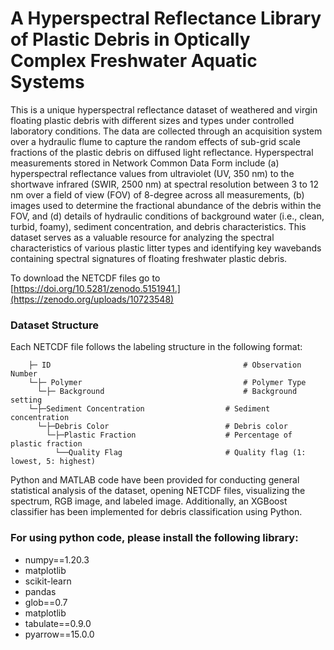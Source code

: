 # A Hyperspectral Reflectance Library of Plastic Debris in Optically Complex Freshwater Aquatic Systems


This is a unique hyperspectral reflectance dataset of weathered and virgin floating plastic debris with different sizes and types under controlled laboratory conditions. 
The data are collected through an acquisition system over a hydraulic flume to capture the random effects of sub-grid scale fractions of the plastic debris on diffused light reflectance. 
Hyperspectral measurements stored in Network Common Data Form include (a) hyperspectral reflectance values from ultraviolet (UV, 350 nm) to the shortwave infrared (SWIR, 2500 nm) at spectral resolution between 3 to 12 nm over a field of view (FOV) of 8-degree across all measurements, (b) images used to determine the fractional abundance of the debris within the FOV, and (d) details of hydraulic conditions of background water (i.e., clean, turbid, foamy), sediment concentration, and debris characteristics. 
This dataset serves as a valuable resource for analyzing the spectral characteristics of various plastic litter types and identifying key wavebands containing spectral signatures of floating freshwater plastic debris.
 
To download the NETCDF files go to [https://doi.org/10.5281/zenodo.5151941.](https://zenodo.org/uploads/10723548)

### Dataset Structure

Each NETCDF file follows the labeling structure in the following format:
	    
	    ├─ ID                                           # Observation Number
	    └─├─ Polymer                                    # Polymer Type
	      └─├─ Background                               # Background setting  
		└─├─Sediment Concentration                  # Sediment concentration
		  └─├─Debris Color                          # Debris color  
		    └─├─Plastic Fraction                    # Percentage of plastic fraction
		      └──Quality Flag                       # Quality flag (1: lowest, 5: highest)
			                                

Python and MATLAB code have been provided for conducting general statistical analysis of the dataset, opening NETCDF files, visualizing the spectrum, RGB image, and labeled image. Additionally, an XGBoost classifier has been implemented for debris classification using Python.

### For using python code, please install the following library:

- numpy==1.20.3
- matplotlib
- scikit-learn
- pandas
- glob==0.7
- matplotlib
- tabulate==0.9.0
- pyarrow==15.0.0
